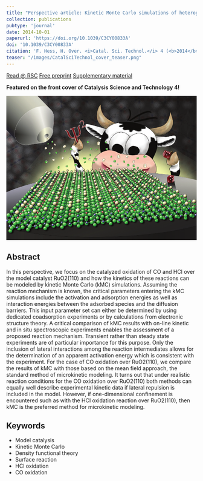 ```yaml
---
title: "Perspective article: Kinetic Monte Carlo simulations of heterogeneously catalyzed oxidation reactions "
collection: publications
pubtype: 'journal'
date: 2014-10-01
paperurl: 'https://doi.org/10.1039/C3CY00833A'
doi: '10.1039/C3CY00833A'
citation: 'F. Hess, H. Over. <i>Catal. Sci. Technol.</i> 4 (<b>2014</b>) 583-598.'
teaser: "/images/CatalSciTechnol_cover_teaser.png"
---
```


[Read @ RSC](https://pubs.rsc.org/en/content/articlelanding/2014/cy/c3cy00833a#!divAbstract) [Free preprint](https://pubs.rsc.org/en/content/getauthorversionpdf/C3CY00833A) [Supplementary material](http://www.rsc.org/suppdata/cy/c3/c3cy00833a/c3cy00833a.pdf)

**Featured on the front cover of Catalysis Science and Technology 4!**

<img src="/images/CatalSciTechnol_cover_lowres.png">

Abstract
--------
In this perspective, we focus on the catalyzed oxidation of CO and HCl over the model catalyst RuO2(110) and how the kinetics of these reactions can be modeled by kinetic Monte Carlo (kMC) simulations. Assuming the reaction mechanism is known, the critical parameters entering the kMC simulations include the activation and adsorption energies as well as interaction energies between the adsorbed species and the diffusion barriers. This input parameter set can either be determined by using dedicated coadsorption experiments or by calculations from electronic structure theory. A critical comparison of kMC results with on-line kinetic and in situ spectroscopic experiments enables the assessment of a proposed reaction mechanism. Transient rather than steady state experiments are of particular importance for this purpose. Only the inclusion of lateral interactions among the reaction intermediates allows for the determination of an apparent activation energy which is consistent with the experiment. For the case of CO oxidation over RuO2(110), we compare the results of kMC with those based on the mean field approach, the standard method of microkinetic modeling. It turns out that under realistic reaction conditions for the CO oxidation over RuO2(110) both methods can equally well describe experimental kinetic data if lateral repulsion is included in the model. However, if one-dimensional confinement is encountered such as with the HCl oxidation reaction over RuO2(110), then kMC is the preferred method for microkinetic modeling.

Keywords
--------
* Model catalysis
* Kinetic Monte Carlo
* Density functional theory
* Surface reaction
* HCl oxidation
* CO oxidation
